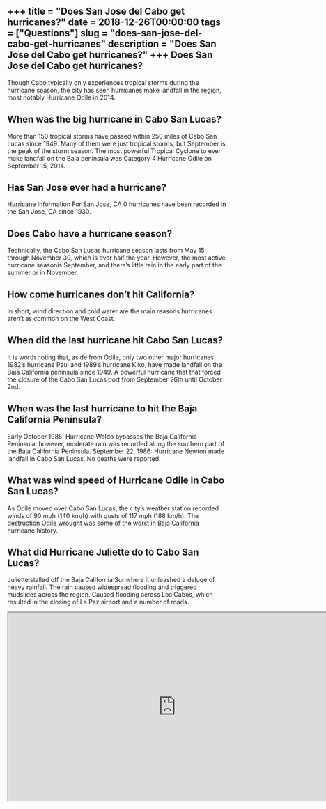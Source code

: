 +++
title = "Does San Jose del Cabo get hurricanes?"
date = 2018-12-26T00:00:00
tags = ["Questions"]
slug = "does-san-jose-del-cabo-get-hurricanes"
description = "Does San Jose del Cabo get hurricanes?"
+++
Does San Jose del Cabo get hurricanes?
--------------------------------------

Though Cabo typically only experiences tropical storms during the hurricane season, the city has seen hurricanes make landfall in the region, most notably Hurricane Odile in 2014.

When was the big hurricane in Cabo San Lucas?
---------------------------------------------

More than 150 tropical storms have passed within 250 miles of Cabo San Lucas since 1949. Many of them were just tropical storms, but September is the peak of the storm season. The most powerful Tropical Cyclone to ever make landfall on the Baja peninsula was Category 4 Hurricane Odile on September 15, 2014.

Has San Jose ever had a hurricane?
----------------------------------

Hurricane Information For San Jose, CA 0 hurricanes have been recorded in the San Jose, CA since 1930.

Does Cabo have a hurricane season?
----------------------------------

Technically, the Cabo San Lucas hurricane season lasts from May 15 through November 30, which is over half the year. However, the most active hurricane seasonis September, and there’s little rain in the early part of the summer or in November.

How come hurricanes don’t hit California?
-----------------------------------------

In short, wind direction and cold water are the main reasons hurricanes aren’t as common on the West Coast.

When did the last hurricane hit Cabo San Lucas?
-----------------------------------------------

It is worth noting that, aside from Odile, only two other major hurricanes, 1982’s hurricane Paul and 1989’s hurricane Kiko, have made landfall on the Baja California peninsula since 1949. A powerful hurricane that that forced the closure of the Cabo San Lucas port from September 26th until October 2nd.

When was the last hurricane to hit the Baja California Peninsula?
-----------------------------------------------------------------

Early October 1985: Hurricane Waldo bypasses the Baja California Peninsula; however, moderate rain was recorded along the southern part of the Baja California Peninsula. September 22, 1986: Hurricane Newton made landfall in Cabo San Lucas. No deaths were reported.

What was wind speed of Hurricane Odile in Cabo San Lucas?
---------------------------------------------------------

As Odile moved over Cabo San Lucas, the city’s weather station recorded winds of 90 mph (140 km/h) with gusts of 117 mph (188 km/h). The destruction Odile wrought was some of the worst in Baja California hurricane history.

What did Hurricane Juliette do to Cabo San Lucas?
-------------------------------------------------

Juliette stalled off the Baja California Sur where it unleashed a deluge of heavy rainfall. The rain caused widespread flooding and triggered mudslides across the region. Caused flooding across Los Cabos, which resulted in the closing of La Paz airport and a number of roads.

<iframe allow="accelerometer; autoplay; clipboard-write; encrypted-media; gyroscope; picture-in-picture" allowfullscreen="" class="__youtube_prefs__  epyt-is-override  no-lazyload" data-no-lazy="1" data-origheight="433" data-origwidth="770" data-skipgform_ajax_framebjll="" height="433" id="_ytid_76803" loading="lazy" src="https://www.youtube.com/embed/cFdD5lZ3nag?enablejsapi=1&autoplay=0&cc_load_policy=0&cc_lang_pref=&iv_load_policy=1&loop=0&modestbranding=0&rel=1&fs=1&playsinline=0&autohide=2&theme=dark&color=red&controls=1&" title="YouTube player" width="770"></iframe>